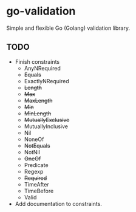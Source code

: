 # go-validation

Simple and flexible Go (Golang) validation library.

## TODO

* Finish constraints
    * AnyNRequired
    * ~~Equals~~
    * ExactlyNRequired
    * ~~Length~~
    * ~~Max~~
    * ~~MaxLength~~
    * ~~Min~~
    * ~~MinLength~~
    * ~~MutuallyExclusive~~
    * MutuallyInclusive
    * Nil
    * NoneOf
    * ~~NotEquals~~
    * NotNil
    * ~~OneOf~~
    * Predicate
    * Regexp
    * ~~Required~~
    * TimeAfter
    * TimeBefore
    * Valid
* Add documentation to constraints.
